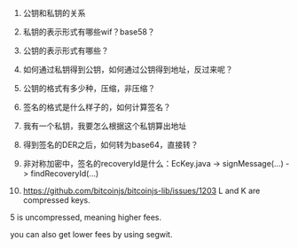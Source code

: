 1. 公钥和私钥的关系
2. 私钥的表示形式有哪些wif？base58？
3. 公钥的表示形式有哪些？
4. 如何通过私钥得到公钥，如何通过公钥得到地址，反过来呢？
5. 公钥的格式有多少种，压缩，非压缩？
6. 签名的格式是什么样子的，如何计算签名？
7. 我有一个私钥，我要怎么根据这个私钥算出地址
8. 得到签名的DER之后，如何转为base64，直接转？
9. 非对称加密中，签名的recoveryId是什么：EcKey.java -> signMessage(...) -> findRecoveryId(...)





1. https://github.com/bitcoinjs/bitcoinjs-lib/issues/1203
L and K are compressed keys.

5 is uncompressed, meaning higher fees.

you can also get lower fees by using segwit.